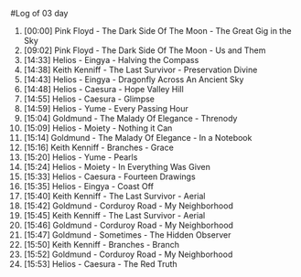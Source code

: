 #Log of 03 day

1. [00:00] Pink Floyd - The Dark Side Of The Moon - The Great Gig in the Sky
1. [09:02] Pink Floyd - The Dark Side Of The Moon - Us and Them
1. [14:33] Helios - Eingya - Halving the Compass
1. [14:38] Keith Kenniff - The Last Survivor - Preservation Divine
1. [14:43] Helios - Eingya - Dragonfly Across An Ancient Sky
1. [14:48] Helios - Caesura - Hope Valley Hill
1. [14:55] Helios - Caesura - Glimpse
1. [14:59] Helios - Yume - Every Passing Hour
1. [15:04] Goldmund - The Malady Of Elegance - Threnody
1. [15:09] Helios - Moiety - Nothing it Can
1. [15:14] Goldmund - The Malady Of Elegance - In a Notebook
1. [15:16] Keith Kenniff - Branches - Grace
1. [15:20] Helios - Yume - Pearls
1. [15:24] Helios - Moiety - In Everything Was Given
1. [15:33] Helios - Caesura - Fourteen Drawings
1. [15:35] Helios - Eingya - Coast Off
1. [15:40] Keith Kenniff - The Last Survivor - Aerial
1. [15:42] Goldmund - Corduroy Road - My Neighborhood
1. [15:45] Keith Kenniff - The Last Survivor - Aerial
1. [15:46] Goldmund - Corduroy Road - My Neighborhood
1. [15:47] Goldmund - Sometimes - The Hidden Observer
1. [15:50] Keith Kenniff - Branches - Branch
1. [15:52] Goldmund - Corduroy Road - My Neighborhood
1. [15:53] Helios - Caesura - The Red Truth
